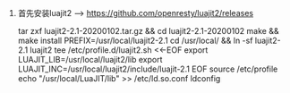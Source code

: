1. 首先安装luajit2 --> <https://github.com/openresty/luajit2/releases>


    tar zxf luajit2-2.1-20200102.tar.gz && cd luajit2-2.1-20200102
    make && make install PREFIX=/usr/local/luajit2-2.1
    cd /usr/local/ && ln -sf luajit2-2.1 luajit2
    tee /etc/profile.d/luajit2.sh <<-EOF
    export LUAJIT_LIB=/usr/local/luajit2/lib
    export LUAJIT_INC=/usr/local/luajit2/include/luajit-2.1
    EOF
    source /etc/profile
    echo "/usr/local/LuaJIT/lib" >> /etc/ld.so.conf
    ldconfig